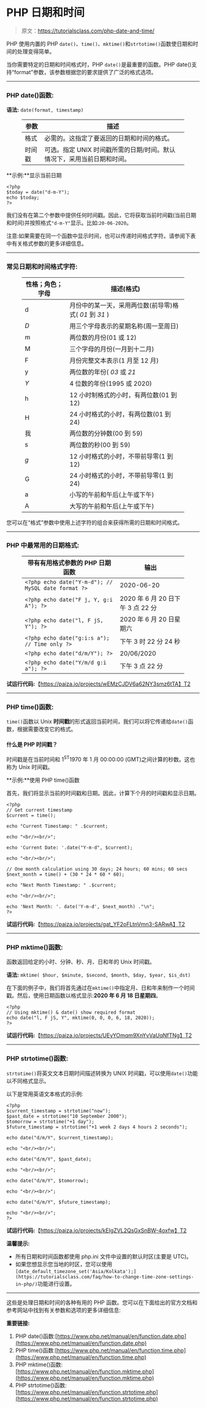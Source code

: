# PHP 日期和时间

> 原文：<https://tutorialsclass.com/php-date-and-time/>

PHP 使用内置的 PHP `date()`、`time()`、`mktime()`和`strtotime()`函数使日期和时间的处理变得简单。

当你需要特定的日期和时间格式时，PHP `date()`是最重要的函数。PHP date()支持“format”参数，该参数根据您的要求提供了广泛的格式选项。

* * *

### PHP date()函数:

**语法:** `date(format, timestamp)`

<figure class="wp-block-table">

| 参数 | 描述 |
| --- | --- |
| 格式 | 必需的。这指定了要返回的日期和时间的格式。 |
| 时间戳 | 可选。指定 UNIX 时间戳所需的日期/时间。默认情况下，采用当前日期和时间。 |

</figure>

**示例:**显示当前日期

```
<?php
$today = date("d-m-Y");
echo $today;
?>
```

我们没有在第二个参数中提供任何时间戳。因此，它将获取当前时间戳(当前日期和时间)并按照格式`"d-m-Y"`显示。比如:`20-06-2020`。

注意:如果需要在同一个函数中显示时间，也可以传递时间格式字符。请参阅下表中有关格式参数的更多详细信息。

* * *

### 常见日期和时间格式字符:

<figure class="wp-block-table">

| 性格；角色；字母 | 描述(格式) |
| --- | --- |
| d | 月份中的某一天，采用两位数(前导零)格式( *01* 到 *31* ) |
| *D* | 用三个字母表示的星期名称(周一至周日) |
| m | 两位数的月份(01 或 12) |
| M | 三个字母的月份(一月到十二月) |
| F | 月份完整文本表示(1 月至 12 月) |
| y | 两位数的年份( *03* 或 *21* |
| *Y* | 4 位数的年份(1995 或 2020) |
| h | 12 小时制格式的小时，有两位数(01 到 12) |
| H | 24 小时格式的小时，有两位数(01 到 24) |
| 我 | 两位数的分钟数(00 到 59) |
| s | 两位数的秒(00 到 59) |
| *g* | 12 小时格式的小时，不带前导零(1 到 12) |
| G | 24 小时格式的小时，不带前导零(1 到 24) |
| a | 小写的午前和午后(上午或下午) |
| A | 大写的午前和午后(上午或下午) |

</figure>

您可以在“格式”参数中使用上述字符的组合来获得所需的日期和时间格式。

* * *

### PHP 中最常用的日期格式:

<figure class="wp-block-table">

| 带有有用格式参数的 PHP 日期函数 | 输出 |
| --- | --- |
| `<?php echo date("Y-m-d"); // MySQL date format ?>` | 2020-06-20 |
| `<?php echo date("F j, Y, g:i A"); ?>` | 2020 年 6 月 20 日下午 3 点 22 分 |
| `<?php echo date("l, F jS, Y"); ?>` | 2020 年 6 月 20 日星期六 |
| `<?php echo date("g:i:s a"); // Time only ?>` | 下午 3 时 22 分 24 秒 |
| `<?php echo date("d/m/Y"); ?>` | 20/06/2020 |
| `<?php echo date("Y/m/d g:i a"); ?>` | 下午 3 点 22 分 |

</figure>

**试运行代码:**【https://paiza.io/projects/wEMzCJDV6a62NY3smz6tTA】T2

* * *

### PHP time()函数:

`time()`函数以 Unix **时间戳**的形式返回当前时间，我们可以将它传递给`date()`函数，根据需要改变它的格式。

#### 什么是 PHP 时间戳？

时间戳是在当前时间和 1<sup>ST</sup>1970 年 1 月 00:00:00 (GMT)之间计算的秒数。这也称为 Unix 时间戳。

**示例:**使用 PHP time()函数

首先，我们将显示当前的时间戳和日期。因此，计算下个月的时间戳和显示日期。

```
<?php
// Get current timestamp
$current = time();

echo "Current Timestamp: " .$current;

echo "<br/><br/>";

echo 'Current Date: '.date("Y-m-d", $current);

echo "<br/><br/>";

// One month calculation using 30 days; 24 hours; 60 mins; 60 secs
$next_month = time() + (30 * 24 * 60 * 60);

echo "Next Month Timestamp: " .$current;

echo "<br/><br/>";

echo 'Next Month: '. date('Y-m-d', $next_month) ."\n";
?>
```

**试运行代码:**【https://paiza.io/projects/gat_YF2oFLtnVmn3-SARwA】T2

* * *

### PHP mktime()函数:

函数返回给定的小时、分钟、秒、月、日和年的 Unix 时间戳。

**语法:** `mktime( $hour, $minute, $second, $month, $day, $year, $is_dst)`

在下面的例子中，我们将首先通过在`mktime()`中指定月、日和年来制作一个时间戳。然后，使用日期函数以格式显示:**2020 年 6 月 18 日星期四**。

```
<?php
// Using mktime() & date() show required format
echo date("l, F jS, Y", mktime(0, 0, 0, 6, 18, 2020)); 
?>
```

**试运行代码:**【https://paiza.io/projects/UEyYOmqm9XnYvVaUqNfTNg】T2

* * *

### PHP strtotime()函数:

`strtotime()`将英文文本日期时间描述转换为 UNIX 时间戳，可以使用`date()`功能以不同格式显示。

以下是常用英语文本格式的示例:

```
<?php
$current_timestamp = strtotime("now");
$past_date = strtotime("10 September 2000");
$tomorrow = strtotime("+1 day");
$future_timestamp = strtotime("+1 week 2 days 4 hours 2 seconds");

echo date("d/m/Y", $current_timestamp);

echo "<br/><br/>";

echo date("d/m/Y", $past_date);

echo "<br/><br/>";

echo date("d/m/Y", $tomorrow);

echo "<br/><br/>";

echo date("d/m/Y", $future_timestamp);

echo "<br/><br/>";
?>
```

**试运行代码:**【https://paiza.io/projects/kEIgZVL2QsGxSnBW-4oxfw】T2

**温馨提示:**

*   所有日期和时间函数都使用 php.ini 文件中设置的默认时区(主要是 UTC)。
*   如果您想显示您当地的时区，您可以使用`[date_default_timezone_set('Asia/Kolkata');](https://tutorialsclass.com/faq/how-to-change-time-zone-settings-in-php/)`功能进行设置。

* * *

这些是处理日期和时间的各种有用的 PHP 函数。您可以在下面给出的官方文档和参考网站中找到有关参数和选项的更多详细信息:

**重要链接:**

1.  PHP date()函数:[https://www.php.net/manual/en/function.date.php](https://www.php.net/manual/en/function.date.php)
2.  PHP time()函数:[https://www.php.net/manual/en/function.time.php](https://www.php.net/manual/en/function.time.php)
3.  PHP mktime()函数:[https://www.php.net/manual/en/function.mktime.php](https://www.php.net/manual/en/function.mktime.php)
4.  PHP strtotime()函数:[https://www.php.net/manual/en/function.strtotime.php](https://www.php.net/manual/en/function.strtotime.php)